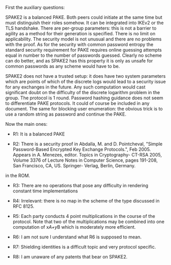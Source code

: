 First the auxiliary questions:

 SPAKE2 is a balanced PAKE. Both peers could initiate at the same time
 but must distinguish their roles somehow. It can be integrated into
 IKEv2 or the TLS handshake. There are per-group parameters: this is
 not a barrier to agility as a method for their generation is
 specified. There is no limit on applicability. The security model is
 not unusual and there are no problems with the proof. As for the
 security with common password entropy the standard security
 requirement for PAKE requires online guessing attempts equal in number
 to the number of passwords guessed. Clearly no scheme can do better,
 and as SPAKE2 has this property it is only as unsafe for common
 passwords as any scheme would have to be.

 SPAKE2 does not have a trusted setup: it does have two system
 parameters which are points of which of the discrete logs would lead
 to a security issue for any exchanges in the future. Any such
 computation would cast significant doubt on the difficulty of the
 discrete logarithm problem in the group. The protocol is 1 round.
 Password hashing guidance does not seem to differentiate PAKE
 protocols. It could of course be included in any document. The same
 for blocking user enumeration: the obvious trick is to use a random
 string as password and continue the PAKE.

 Now the main ones:

* R1: It is a balanced PAKE

* R2:
   There is a security proof in
   Abdalla, M. and D. Pointcheval, "Simple Password-Based
   Encrypted Key Exchange Protocols.", Feb 2005.
   Appears in A. Menezes, editor. Topics in Cryptography-
   CT-RSA 2005, Volume 3376 of Lecture Notes in Computer
   Science, pages 191-208, San Francisco, CA, US. Springer-
   Verlag, Berlin, Germany.

 in the ROM.

* R3: There are no operations that pose any difficulty in rendering
   constant time implementations

* R4: Irrelevant: there is no map in the scheme of the type discussed in RFC 8125.

* R5:
   Each party conducts 4 point multiplications in the course of the
   protocol. Note that two of the multiplications may be combined into
   one computation of x*A+y*B which is moderately more efficient.

* R6:
   I am not sure I understand what R6 is supposed to mean.

* R7:
   Shielding identities is a difficult topic and very protocol specific.

* R8: I am unaware of any patents that bear on SPAKE2.

